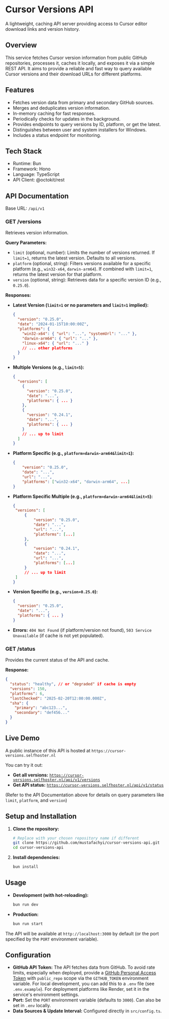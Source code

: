 # Cursor Versions API

A lightweight, caching API server providing access to Cursor editor download links and version history.

## Overview

This service fetches Cursor version information from public GitHub repositories, processes it, caches it locally, and exposes it via a simple REST API. It aims to provide a reliable and fast way to query available Cursor versions and their download URLs for different platforms.

## Features

*   Fetches version data from primary and secondary GitHub sources.
*   Merges and deduplicates version information.
*   In-memory caching for fast responses.
*   Periodically checks for updates in the background.
*   Provides endpoints to query versions by ID, platform, or get the latest.
*   Distinguishes between user and system installers for Windows.
*   Includes a status endpoint for monitoring.

## Tech Stack

*   Runtime: Bun
*   Framework: Hono
*   Language: TypeScript
*   API Client: @octokit/rest

## API Documentation

Base URL: `/api/v1`

### GET /versions

Retrieves version information.

**Query Parameters:**

*   `limit` (optional, number): Limits the number of versions returned. If `limit=1`, returns the latest version. Defaults to all versions.
*   `platform` (optional, string): Filters versions available for a specific platform (e.g., `win32-x64`, `darwin-arm64`). If combined with `limit=1`, returns the latest version for that platform.
*   `version` (optional, string): Retrieves data for a specific version ID (e.g., `0.25.0`).

**Responses:**

*   **Latest Version (`limit=1` or no parameters and `limit=1` implied):**
    ```json
    {
      "version": "0.25.0",
      "date": "2024-01-15T10:00:00Z",
      "platforms": {
        "win32-x64": { "url": "...", "systemUrl": "..." },
        "darwin-arm64": { "url": "..." },
        "linux-x64": { "url": "..." }
        // ... other platforms
      }
    }
    ```
*   **Multiple Versions (e.g., `limit=5`):**
    ```json
    {
      "versions": [
        {
          "version": "0.25.0",
          "date": "...",
          "platforms": { ... }
        },
        {
          "version": "0.24.1",
          "date": "...",
          "platforms": { ... }
        }
        // ... up to limit
      ]
    }
    ```
*   **Platform Specific (e.g., `platform=darwin-arm64&limit=1`):**
    ```json
    {
        "version": "0.25.0",
        "date": "...",
        "url": "...",
        "platforms": ["win32-x64", "darwin-arm64", ...] 
    }
    ```
*   **Platform Specific Multiple (e.g., `platform=darwin-arm64&limit=5`):**
     ```json
    {
      "versions": [
          {
              "version": "0.25.0",
              "date": "...",
              "url": "...",
              "platforms": [...] 
          },
          {
              "version": "0.24.1",
              "date": "...",
              "url": "...",
              "platforms": [...] 
          }
          // ... up to limit
      ]
    }
    ```
*   **Version Specific (e.g., `version=0.25.0`):**
    ```json
    {
      "version": "0.25.0",
      "date": "...",
      "platforms": { ... }
    }
    ```
*   **Errors:** `404 Not Found` (if platform/version not found), `503 Service Unavailable` (if cache is not yet populated).

### GET /status

Provides the current status of the API and cache.

**Response:**

```json
{
  "status": "healthy", // or "degraded" if cache is empty
  "versions": 150,
  "platforms": 6,
  "lastChecked": "2025-02-20T12:00:00.000Z",
  "sha": {
    "primary": "abc123...",
    "secondary": "def456..."
  }
}
```

## Live Demo

A public instance of this API is hosted at `https://cursor-versions.selfhoster.nl`

You can try it out:

*   **Get all versions:** [`https://cursor-versions.selfhoster.nl/api/v1/versions`](https://cursor-versions.selfhoster.nl/api/v1/versions)
*   **Get API status:** [`https://cursor-versions.selfhoster.nl/api/v1/status`](https://cursor-versions.selfhoster.nl/api/v1/status)

(Refer to the API Documentation above for details on query parameters like `limit`, `platform`, and `version`)

## Setup and Installation

1.  **Clone the repository:**
    ```bash
    # Replace with your chosen repository name if different
    git clone https://github.com/mustafachyi/cursor-versions-api.git 
    cd cursor-versions-api
    ```
2.  **Install dependencies:**
    ```bash
    bun install
    ```

## Usage

*   **Development (with hot-reloading):**
    ```bash
    bun run dev
    ```
*   **Production:**
    ```bash
    bun run start
    ```

The API will be available at `http://localhost:3000` by default (or the port specified by the `PORT` environment variable).

## Configuration

*   **GitHub API Token:** The API fetches data from GitHub. To avoid rate limits, especially when deployed, provide a [GitHub Personal Access Token](https://github.com/settings/tokens) with `public_repo` scope via the `GITHUB_TOKEN` environment variable. For local development, you can add this to a `.env` file (see `.env.example`). For deployment platforms like Render, set it in the service's environment settings.
*   **Port:** Set the `PORT` environment variable (defaults to `3000`). Can also be set in `.env` locally.
*   **Data Sources & Update Interval:** Configured directly in `src/config.ts`. 